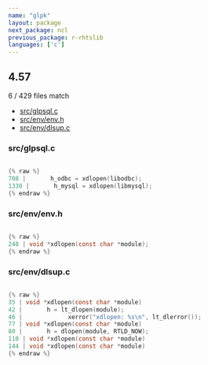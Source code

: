 ```yaml
---
name: "glpk"
layout: package
next_package: ncl
previous_package: r-rhtslib
languages: ['c']
---
```

## 4.57
6 / 429 files match

 - [src/glpsql.c](#srcglpsqlc)
 - [src/env/env.h](#srcenvenvh)
 - [src/env/dlsup.c](#srcenvdlsupc)

### src/glpsql.c

```c

{% raw %}
708 |       h_odbc = xdlopen(libodbc);
1330 |       h_mysql = xdlopen(libmysql);
{% endraw %}

```
### src/env/env.h

```c

{% raw %}
248 | void *xdlopen(const char *module);
{% endraw %}

```
### src/env/dlsup.c

```c

{% raw %}
35 | void *xdlopen(const char *module)
42 |       h = lt_dlopen(module);
46 |             xerror("xdlopen: %s\n", lt_dlerror());
77 | void *xdlopen(const char *module)
80 |       h = dlopen(module, RTLD_NOW);
110 | void *xdlopen(const char *module)
144 | void *xdlopen(const char *module)
{% endraw %}

```